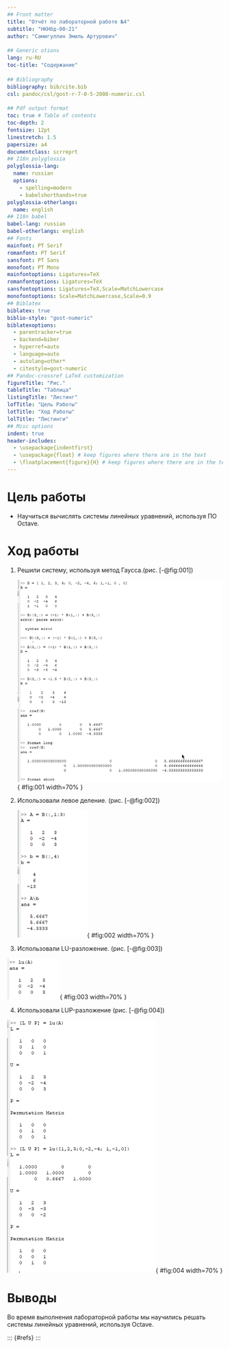 ```yaml
---
## Front matter
title: "Отчёт по лабораторной работе №4"
subtitle: "НКНбд-00-21"
author: "Самигуллин Эмиль Артурович"

## Generic otions
lang: ru-RU
toc-title: "Содержание"

## Bibliography
bibliography: bib/cite.bib
csl: pandoc/csl/gost-r-7-0-5-2008-numeric.csl

## Pdf output format
toc: true # Table of contents
toc-depth: 2
fontsize: 12pt
linestretch: 1.5
papersize: a4
documentclass: scrreprt
## I18n polyglossia
polyglossia-lang:
  name: russian
  options:
	- spelling=modern
	- babelshorthands=true
polyglossia-otherlangs:
  name: english
## I18n babel
babel-lang: russian
babel-otherlangs: english
## Fonts
mainfont: PT Serif
romanfont: PT Serif
sansfont: PT Sans
monofont: PT Mono
mainfontoptions: Ligatures=TeX
romanfontoptions: Ligatures=TeX
sansfontoptions: Ligatures=TeX,Scale=MatchLowercase
monofontoptions: Scale=MatchLowercase,Scale=0.9
## Biblatex
biblatex: true
biblio-style: "gost-numeric"
biblatexoptions:
  - parentracker=true
  - backend=biber
  - hyperref=auto
  - language=auto
  - autolang=other*
  - citestyle=gost-numeric
## Pandoc-crossref LaTeX customization
figureTitle: "Рис."
tableTitle: "Таблица"
listingTitle: "Листинг"
lofTitle: "Цель Работы"
lotTitle: "Ход Работы"
lolTitle: "Листинги"
## Misc options
indent: true
header-includes:
  - \usepackage{indentfirst}
  - \usepackage{float} # keep figures where there are in the text
  - \floatplacement{figure}{H} # keep figures where there are in the text
---
```


#  Цель работы

- Научиться вычислять системы линейных уравнений, используя ПО Octave.

# Ход работы

1. Решили систему, используя метод Гаусса.(рис. [-@fig:001])

   ![Метод Гаусса](image/1.png){ #fig:001 width=70% }
   
2. Использовали левое деление. (рис. [-@fig:002])
   
   ![Левое Деление](image/2.png){ #fig:002 width=70% }

3. Использовали LU-разложение. (рис. [-@fig:003])

  ![LU-разложение](image/3.png){ #fig:003 width=70% }
  
4. Использовали LUP-разложение (рис. [-@fig:004])

  ![LUP-разложение](image/4.png){ #fig:004 width=70% }
  
# Выводы

Во время выполнения лабораторной работы мы научились решать системы линейных уравнений, используя Octave.

::: {#refs}
:::